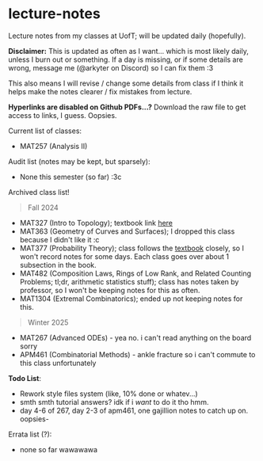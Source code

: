 # lecture-notes
Lecture notes from my classes at UofT; will be updated daily (hopefully).

**Disclaimer:** This is updated as often as I want... which is most likely daily, unless I burn out or something. If a day is missing, or if some details are wrong, message me (@arkyter on Discord) so I can fix them :3

This also means I will revise / change some details from class if I think it helps make the notes clearer / fix mistakes from lecture.

**Hyperlinks are disabled on Github PDFs...?** Download the raw file to get access to links, I guess. Oopsies.

Current list of classes:
- MAT257 (Analysis II)

Audit list (notes may be kept, but sparsely):
- None this semester (so far) :3c

Archived class list!

> Fall 2024
- MAT327 (Intro to Topology); textbook link [here](https://people.math.ethz.ch/~dkosanovic/24-FS/Munkres-Topology.pdf)
- MAT363 (Geometry of Curves and Surfaces); I dropped this class because I didn't like it :c
- MAT377 (Probability Theory); class follows the [textbook](https://drive.google.com/file/d/1Rpkr-NCEyqygvypR65RznaZkb36KHB29/view?pli=1) closely, so I won't record notes for some days. Each class goes over about 1 subsection in the book.
- MAT482 (Composition Laws, Rings of Low Rank, and Related Counting Problems; tl;dr, arithmetic statistics stuff); class has notes taken by professor, so I won't be keeping notes for this as often.
- MAT1304 (Extremal Combinatorics); ended up not keeping notes for this.

> Winter 2025
- MAT267 (Advanced ODEs) - yea no. i can't read anything on the board sorry
- APM461 (Combinatorial Methods) - ankle fracture so i can't commute to this class unfortunately

**Todo List**:
- Rework style files system (like, 10% done or whatev...)
- smth smth tutorial answers? idk if i *want* to do it tho hmm.
- day 4-6 of 267, day 2-3 of apm461, one gajillion notes to catch up on. oopsies-

Errata list (?):
- none so far wawawawa
